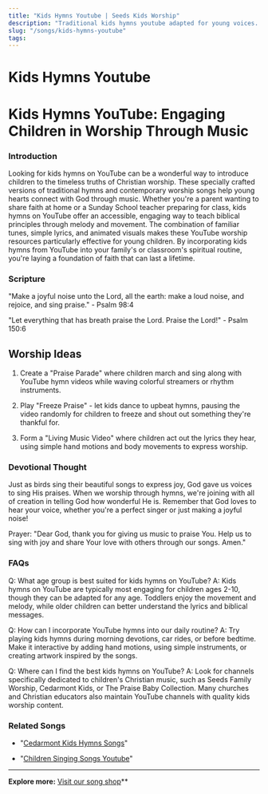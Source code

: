```yaml
---
title: "Kids Hymns Youtube | Seeds Kids Worship"
description: "Traditional kids hymns youtube adapted for young voices. Classic Christian music introducing children to timeless worship."
slug: "/songs/kids-hymns-youtube"
tags:
---
```


# Kids Hymns Youtube

# Kids Hymns YouTube: Engaging Children in Worship Through Music

### Introduction
Looking for kids hymns on YouTube can be a wonderful way to introduce children to the timeless truths of Christian worship. These specially crafted versions of traditional hymns and contemporary worship songs help young hearts connect with God through music. Whether you're a parent wanting to share faith at home or a Sunday School teacher preparing for class, kids hymns on YouTube offer an accessible, engaging way to teach biblical principles through melody and movement. The combination of familiar tunes, simple lyrics, and animated visuals makes these YouTube worship resources particularly effective for young children. By incorporating kids hymns from YouTube into your family's or classroom's spiritual routine, you're laying a foundation of faith that can last a lifetime.

### Scripture
"Make a joyful noise unto the Lord, all the earth: make a loud noise, and rejoice, and sing praise." - Psalm 98:4

"Let everything that has breath praise the Lord. Praise the Lord!" - Psalm 150:6

## Worship Ideas
1. Create a "Praise Parade" where children march and sing along with YouTube hymn videos while waving colorful streamers or rhythm instruments.

2. Play "Freeze Praise" - let kids dance to upbeat hymns, pausing the video randomly for children to freeze and shout out something they're thankful for.

3. Form a "Living Music Video" where children act out the lyrics they hear, using simple hand motions and body movements to express worship.

### Devotional Thought
Just as birds sing their beautiful songs to express joy, God gave us voices to sing His praises. When we worship through hymns, we're joining with all of creation in telling God how wonderful He is. Remember that God loves to hear your voice, whether you're a perfect singer or just making a joyful noise!

Prayer: "Dear God, thank you for giving us music to praise You. Help us to sing with joy and share Your love with others through our songs. Amen."

### FAQs
Q: What age group is best suited for kids hymns on YouTube?
A: Kids hymns on YouTube are typically most engaging for children ages 2-10, though they can be adapted for any age. Toddlers enjoy the movement and melody, while older children can better understand the lyrics and biblical messages.

Q: How can I incorporate YouTube hymns into our daily routine?
A: Try playing kids hymns during morning devotions, car rides, or before bedtime. Make it interactive by adding hand motions, using simple instruments, or creating artwork inspired by the songs.

Q: Where can I find the best kids hymns on YouTube?
A: Look for channels specifically dedicated to children's Christian music, such as Seeds Family Worship, Cedarmont Kids, or The Praise Baby Collection. Many churches and Christian educators also maintain YouTube channels with quality kids worship content.

### Related Songs

- "[Cedarmont Kids Hymns Songs](/songs/cedarmont-kids-hymns-songs/)"

- "[Children Singing Songs Youtube](/songs/children-singing-songs-youtube/)"

---

**Explore more:** [Visit our song shop](https://seedskidsworship.com/shop)**

<!-- Schema Markup -->
<script type="application/ld+json">
{
  "@context": "https://schema.org",
  "@type": "MusicRecording",
  "name": "Kids Hymns Youtube",
  "byArtist": {
    "@type": "MusicGroup",
    "name": "Seeds Kids Worship"
  },
  "isFamilyFriendly": true,
  "url": "https://seedskidsworship.com/songs/kids-hymns-youtube/"
}
</script>